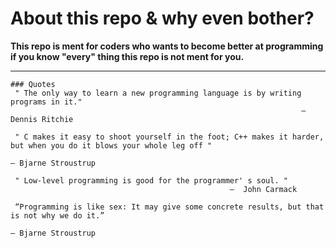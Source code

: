 # About this repo & why even bother? 
**This repo is ment for coders who wants to become better at programming if you know "every" thing this repo is not ment for you.**

---
```
### Quotes
 " The only way to learn a new programming language is by writing programs in it."
                                                                 ―  Dennis Ritchie

 " C makes it easy to shoot yourself in the foot; C++ makes it harder, but when you do it blows your whole leg off "
                                                                                               ― Bjarne Stroustrup

 " Low-level programming is good for the programmer' s soul. "
                                                 ―  John Carmack

 “Programming is like sex: It may give some concrete results, but that is not why we do it.”
                                                                        ― Bjarne Stroustrup
```
 
